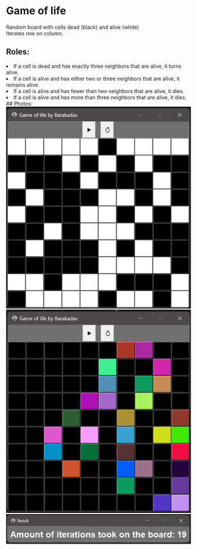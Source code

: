 # Game of life

Random board with cells dead (black) and alive (white)<br>
Iterates row on column.<br>
## Roles:<br>
<li> If a cell is dead and has exactly three neighbors that are alive, it turns alive.<br>
<li> If a cell is alive and has either two or three neighbors that are alive, it remains alive.<br>
<li> If a cell is alive and has fewer than two neighbors that are alive, it dies.<br>
<li> If a cell is alive and has more than three neighbors that are alive, it dies.<br>
## Photos:<br>
<img src="StartingBoard.png" title="Initialized board" alt="Initialized board"><br>
<img src="EndOfRun.png" title="Done" alt="Done"><br>
<img src="Result.png" title="Result" alt="Result"><br>
